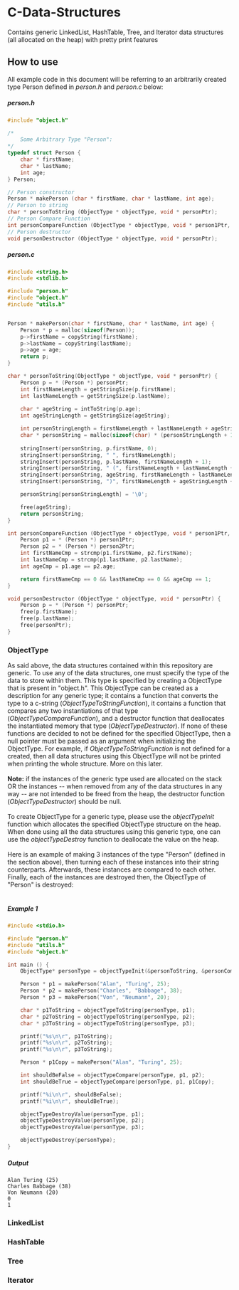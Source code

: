 # C-Data-Structures
 Contains generic LinkedList, HashTable, Tree, and Iterator data structures (all allocated on the heap) with pretty print features <br>
 
## How to use

All example code in this document will be referring to an arbitrarily created type Person defined in <i>person.h</i> and <i>person.c</i> below:

##### person.h
```c
#include "object.h"

/*
	Some Arbitrary Type "Person":
*/
typedef struct Person {
	char * firstName;
	char * lastName;
	int age;
} Person;

// Person constructor
Person * makePerson (char * firstName, char * lastName, int age);
// Person to string
char * personToString (ObjectType * objectType, void * personPtr);
// Person Compare Function
int personCompareFunction (ObjectType * objectType, void * person1Ptr, void * person2Ptr);
// Person destructor
void personDestructor (ObjectType * objectType, void * personPtr);
```
##### person.c
```c
#include <string.h>
#include <stdlib.h>

#include "person.h"
#include "object.h"
#include "utils.h"


Person * makePerson(char * firstName, char * lastName, int age) {
	Person * p = malloc(sizeof(Person));
	p->firstName = copyString(firstName);
	p->lastName = copyString(lastName);
	p->age = age;
	return p;
}

char * personToString(ObjectType * objectType, void * personPtr) {
	Person p = * (Person *) personPtr;
	int firstNameLength = getStringSize(p.firstName);
	int lastNameLength = getStringSize(p.lastName);
	
	char * ageString = intToString(p.age);
	int ageStringLength = getStringSize(ageString);

	int personStringLength = firstNameLength + lastNameLength + ageStringLength + 4;
	char * personString = malloc(sizeof(char) * (personStringLength + 1) ); 
	
	stringInsert(personString, p.firstName, 0);
	stringInsert(personString, " ", firstNameLength);
	stringInsert(personString, p.lastName, firstNameLength + 1);
	stringInsert(personString, " (", firstNameLength + lastNameLength + 1);
	stringInsert(personString, ageString, firstNameLength + lastNameLength + 3);
	stringInsert(personString, ")", firstNameLength + ageStringLength + lastNameLength +  3);

	personString[personStringLength] = '\0';

	free(ageString);
	return personString;
}

int personCompareFunction (ObjectType * objectType, void * person1Ptr, void * person2Ptr) {
	Person p1 = * (Person *) person1Ptr;
	Person p2 = * (Person *) person2Ptr;
	int firstNameCmp = strcmp(p1.firstName, p2.firstName);
	int lastNameCmp = strcmp(p1.lastName, p2.lastName);
	int ageCmp = p1.age == p2.age;

	return firstNameCmp == 0 && lastNameCmp == 0 && ageCmp == 1;
}

void personDestructor (ObjectType * objectType, void * personPtr) {
	Person p = * (Person *) personPtr;
	free(p.firstName);
	free(p.lastName);
	free(personPtr);
}
```

### ObjectType
 As said above, the data structures contained within this repository are generic. To use any of the data structures, one must specify the type of the data to store within them. This type is specified by creating a ObjectType that is present in "object.h". This ObjectType can be created as a description for any generic type; it contains a function that converts the type to a c-string (<i>ObjectTypeToStringFunction</i>), it contains a function that compares any two instantiations of that type (<i>ObjectTypeCompareFunction</i>), and a destructor function that deallocates the instantiated memory that type (<i>ObjectTypeDestructor</i>). If none of these functions are decided to not be defined for the specified ObjectType, then a null pointer must be passed as an argument when initializing the ObjectType. For example, if <i>ObjectTypeToStringFunction</i> is not defined for a created, then all data structures using this ObjectType will not be printed when printing the whole structure. More on this later.
<br><br>
<b>Note:</b> if the instances of the generic type used are allocated on the stack OR the instances -- when removed from any of the data structures in any way -- are not intended to be freed from the heap, the destructor function (<i>ObjectTypeDestructor</i>) should be null.
<br><br>
To create ObjectType for a generic type, please use the <i>objectTypeInit</i> function which allocates the specified ObjectType structure on the heap. When done using all the data structures using this generic type, one can use the <i>objectTypeDestroy</i> function to deallocate the value on the heap.
<br><br>
Here is an example of making 3 instances of the type "Person" (defined in the section above), then turning each of these instances into their string counterparts. Afterwards, these instances are compared to each other. Finally, each of the instances are destroyed then, the ObjectType of "Person" is destroyed:
<br><br>
##### Example 1
```c
#include <stdio.h>

#include "person.h"
#include "utils.h"
#include "object.h"

int main () {
	ObjectType* personType = objectTypeInit(&personToString, &personCompareFunction, &personDestructor);

	Person * p1 = makePerson("Alan", "Turing", 25);
	Person * p2 = makePerson("Charles", "Babbage", 38);
	Person * p3 = makePerson("Von", "Neumann", 20);

	char * p1ToString = objectTypeToString(personType, p1);
	char * p2ToString = objectTypeToString(personType, p2);
	char * p3ToString = objectTypeToString(personType, p3);

	printf("%s\n\r", p1ToString);
	printf("%s\n\r", p2ToString);
	printf("%s\n\r", p3ToString);

	Person * p1Copy = makePerson("Alan", "Turing", 25);

	int shouldBeFalse = objectTypeCompare(personType, p1, p2);
	int shouldBeTrue = objectTypeCompare(personType, p1, p1Copy);

	printf("%i\n\r", shouldBeFalse);
	printf("%i\n\r", shouldBeTrue);

	objectTypeDestroyValue(personType, p1);
	objectTypeDestroyValue(personType, p2);
	objectTypeDestroyValue(personType, p3);

	objectTypeDestroy(personType);
}
```

##### Output
```
Alan Turing (25)
Charles Babbage (38)
Von Neumann (20)
0
1
```


### LinkedList
 
### HashTable
 
### Tree
 
### Iterator
